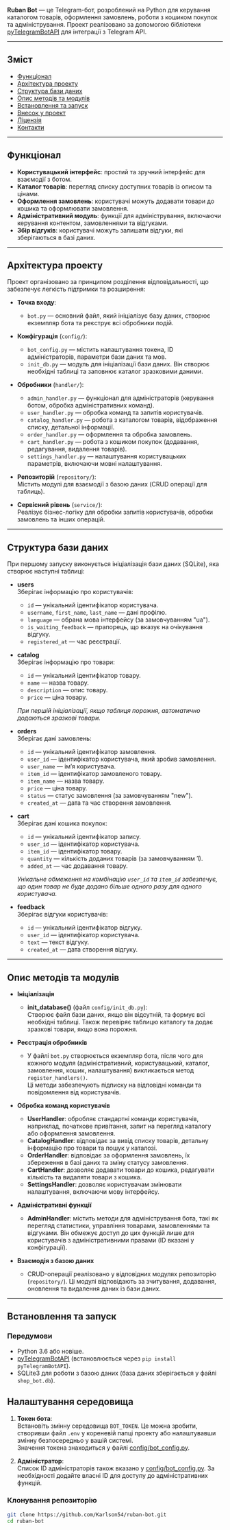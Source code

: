 **Ruban Bot** — це Telegram-бот, розроблений на Python для керування каталогом товарів, оформлення замовлень, роботи з кошиком покупок та адміністрування. Проект реалізовано за допомогою бібліотеки [pyTelegramBotAPI](https://github.com/eternnoir/pyTelegramBotAPI) для інтеграції з Telegram API.

---

## Зміст

- [Функціонал](#функціонал)
- [Архітектура проекту](#архітектура-проекту)
- [Структура бази даних](#структура-бази-даних)
- [Опис методів та модулів](#опис-методів-та-модулів)
- [Встановлення та запуск](#встановлення-та-запуск)
- [Внесок у проект](#внесок-у-проект)
- [Ліцензія](#ліцензія)
- [Контакти](#контакти)

---

## Функціонал

- **Користувацький інтерфейс**: простий та зручний інтерфейс для взаємодії з ботом.
- **Каталог товарів**: перегляд списку доступних товарів із описом та цінами.
- **Оформлення замовлень**: користувачі можуть додавати товари до кошика та оформлювати замовлення.
- **Адміністративний модуль**: функції для адміністрування, включаючи керування контентом, замовленнями та відгуками.
- **Збір відгуків**: користувачі можуть залишати відгуки, які зберігаються в базі даних.

---

## Архітектура проекту

Проект організовано за принципом розділення відповідальності, що забезпечує легкість підтримки та розширення:

- **Точка входу**:  
  - `bot.py` — основний файл, який ініціалізує базу даних, створює екземпляр бота та реєструє всі обробники подій.
  
- **Конфігурація** (`config/`):  
  - `bot_config.py` — містить налаштування токена, ID адміністраторів, параметри бази даних та мов.
  - `init_db.py` — модуль для ініціалізації бази даних. Він створює необхідні таблиці та заповнює каталог зразковими даними.

- **Обробники** (`handler/`):  
  - `admin_handler.py` — функціонал для адміністраторів (керування ботом, обробка адміністративних команд).
  - `user_handler.py` — обробка команд та запитів користувачів.
  - `catalog_handler.py` — робота з каталогом товарів, відображення списку, детальної інформації.
  - `order_handler.py` — оформлення та обробка замовлень.
  - `cart_handler.py` — робота з кошиком покупок (додавання, редагування, видалення товарів).
  - `settings_handler.py` — налаштування користувацьких параметрів, включаючи мовні налаштування.

- **Репозиторій** (`repository/`):  
  Містить модулі для взаємодії з базою даних (CRUD операції для таблиць).

- **Сервісний рівень** (`service/`):  
  Реалізує бізнес-логіку для обробки запитів користувачів, обробки замовлень та інших операцій.

---

## Структура бази даних

При першому запуску виконується ініціалізація бази даних (SQLite), яка створює наступні таблиці:

- **users**  
  Зберігає інформацію про користувачів:
  - `id` — унікальний ідентифікатор користувача.
  - `username`, `first_name`, `last_name` — дані профілю.
  - `language` — обрана мова інтерфейсу (за замовчуванням "ua").
  - `is_waiting_feedback` — прапорець, що вказує на очікування відгуку.
  - `registered_at` — час реєстрації.

- **catalog**  
  Зберігає інформацію про товари:
  - `id` — унікальний ідентифікатор товару.
  - `name` — назва товару.
  - `description` — опис товару.
  - `price` — ціна товару.
  
  _При першій ініціалізації, якщо таблиця порожня, автоматично додаються зразкові товари._

- **orders**  
  Зберігає дані замовлень:
  - `id` — унікальний ідентифікатор замовлення.
  - `user_id` — ідентифікатор користувача, який зробив замовлення.
  - `user_name` — ім’я користувача.
  - `item_id` — ідентифікатор замовленого товару.
  - `item_name` — назва товару.
  - `price` — ціна товару.
  - `status` — статус замовлення (за замовчуванням "new").
  - `created_at` — дата та час створення замовлення.

- **cart**  
  Зберігає дані кошика покупок:
  - `id` — унікальний ідентифікатор запису.
  - `user_id` — ідентифікатор користувача.
  - `item_id` — ідентифікатор товару.
  - `quantity` — кількість доданих товарів (за замовчуванням 1).
  - `added_at` — час додавання товару.
  
  _Унікальне обмеження на комбінацію `user_id` та `item_id` забезпечує, що один товар не буде додано більше одного разу для одного користувача._

- **feedback**  
  Зберігає відгуки користувачів:
  - `id` — унікальний ідентифікатор відгуку.
  - `user_id` — ідентифікатор користувача.
  - `text` — текст відгуку.
  - `created_at` — дата створення відгуку.

---

## Опис методів та модулів

- **Ініціалізація**  
  - **init_database()** (файл `config/init_db.py`):  
    Створює файл бази даних, якщо він відсутній, та формує всі необхідні таблиці. Також перевіряє таблицю каталогу та додає зразкові товари, якщо вона порожня.

- **Реєстрація обробників**  
  - У файлі `bot.py` створюється екземпляр бота, після чого для кожного модуля (адміністративний, користувацький, каталог, замовлення, кошик, налаштування) викликається метод `register_handlers()`.  
    Ці методи забезпечують підписку на відповідні команди та повідомлення від користувачів.

- **Обробка команд користувачів**  
  - **UserHandler**: обробляє стандартні команди користувачів, наприклад, початкове привітання, запит на перегляд каталогу або оформлення замовлення.
  - **CatalogHandler**: відповідає за вивід списку товарів, детальну інформацію про товари та пошук у каталозі.
  - **OrderHandler**: відповідає за оформлення замовлень, їх збереження в базі даних та зміну статусу замовлення.
  - **CartHandler**: дозволяє додавати товари до кошика, редагувати кількість та видаляти товари з кошика.
  - **SettingsHandler**: дозволяє користувачам змінювати налаштування, включаючи мову інтерфейсу.

- **Адміністративні функції**  
  - **AdminHandler**: містить методи для адміністрування бота, такі як перегляд статистики, управління товарами, замовленнями та відгуками. Він обмежує доступ до цих функцій лише для користувачів з адміністративними правами (ID вказані у конфігурації).

- **Взаємодія з базою даних**  
  - CRUD-операції реалізовано у відповідних модулях репозиторію (`repository/`). Ці модулі відповідають за зчитування, додавання, оновлення та видалення даних із бази даних.

---

## Встановлення та запуск

### Передумови

- Python 3.6 або новіше.
- [pyTelegramBotAPI](https://github.com/eternnoir/pyTelegramBotAPI) (встановлюється через `pip install pyTelegramBotAPI`).
- SQLite3 для роботи з базою даних (база даних зберігається у файлі `shop_bot.db`).

## Налаштування середовища

1. **Токен бота**:  
   Встановіть змінну середовища `BOT_TOKEN`. Це можна зробити, створивши файл `.env` у кореневій папці проекту або налаштувавши змінну безпосередньо у вашій системі.  
   Значення токена знаходиться у файлі [config/bot_config.py](config/bot_config.py).

2. **Адміністратор**:  
   Список ID адміністраторів також вказано у [config/bot_config.py](config/bot_config.py). За необхідності додайте власні ID для доступу до адміністративних функцій.

### Клонування репозиторію

```bash
git clone https://github.com/Karlson54/ruban-bot.git
cd ruban-bot
